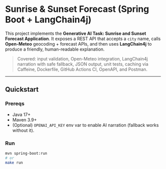 # Sunrise & Sunset Forecast (Spring Boot + LangChain4j)

This project implements the **Generative AI Task: Sunrise and Sunset Forecast Application**. It exposes
a REST API that accepts a `city` name, calls **Open-Meteo** geocoding + forecast APIs, and then uses
**LangChain4j** to produce a friendly, human-readable explanation.

> Covered: input validation, Open-Meteo integration, LangChain4j narration with safe fallback, JSON output,
> unit tests, caching via Caffeine, Dockerfile, GitHub Actions CI, OpenAPI, and Postman.

---

## Quickstart

### Prereqs
- Java 17+
- Maven 3.9+
- (Optional) `OPENAI_API_KEY` env var to enable AI narration (fallback works without it).

### Run
```bash
mvn spring-boot:run
# or
make run

